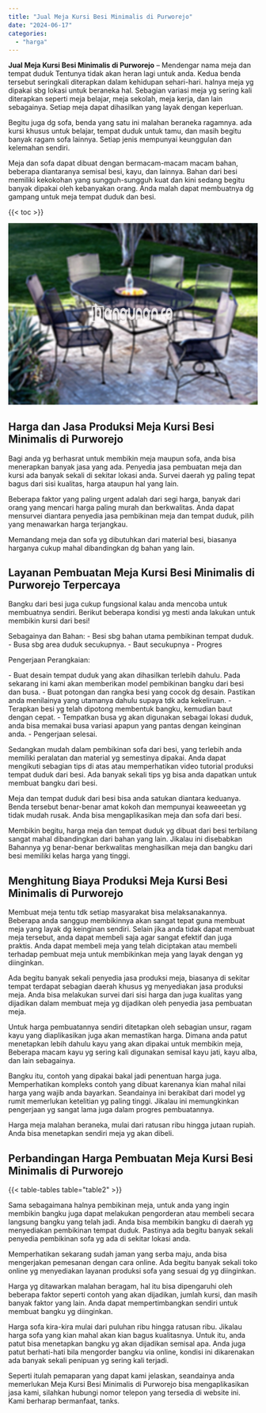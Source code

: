 ```yaml
---
title: "Jual Meja Kursi Besi Minimalis di Purworejo"
date: "2024-06-17"
categories: 
  - "harga"
---
```


**Jual Meja Kursi Besi Minimalis di Purworejo** – Mendengar nama meja dan tempat duduk Tentunya tidak akan heran lagi untuk anda. Kedua benda tersebut seringkali diterapkan dalam kehidupan sehari-hari. halnya meja yg dipakai sbg lokasi untuk beraneka hal. Sebagian variasi meja yg sering kali diterapkan seperti meja belajar, meja sekolah, meja kerja, dan lain sebagainya. Setiap meja dapat dihasilkan yang layak dengan keperluan.

Begitu juga dg sofa, benda yang satu ini malahan beraneka ragamnya. ada kursi khusus untuk belajar, tempat duduk untuk tamu, dan masih begitu banyak ragam sofa lainnya. Setiap jenis mempunyai keunggulan dan kelemahan sendiri.

Meja dan sofa dapat dibuat dengan bermacam-macam macam bahan, beberapa diantaranya semisal besi, kayu, dan lainnya. Bahan dari besi memiliki kekokohan yang sungguh-sungguh kuat dan kini sedang begitu banyak dipakai oleh kebanyakan orang. Anda malah dapat membuatnya dg gampang untuk meja tempat duduk dan besi.

{{< toc >}}

![Jual Meja Kursi Besi Minimalis di Purworejo](/images/jual-meja-besi-murah12.png)

## Harga dan Jasa Produksi Meja Kursi Besi Minimalis di Purworejo

Bagi anda yg berhasrat untuk membikin meja maupun sofa, anda bisa menerapkan banyak jasa yang ada. Penyedia jasa pembuatan meja dan kursi ada banyak sekali di sekitar lokasi anda. Survei daerah yg paling tepat bagus dari sisi kualitas, harga ataupun hal yang lain.

Beberapa faktor yang paling urgent adalah dari segi harga, banyak dari orang yang mencari harga paling murah dan berkwalitas. Anda dapat mensurvei diantara penyedia jasa pembikinan meja dan tempat duduk, pilih yang menawarkan harga terjangkau.

Memandang meja dan sofa yg dibutuhkan dari material besi, biasanya harganya cukup mahal dibandingkan dg bahan yang lain.

## Layanan Pembuatan Meja Kursi Besi Minimalis di Purworejo Terpercaya

Bangku dari besi juga cukup fungsional kalau anda mencoba untuk membuatnya sendiri. Berikut beberapa kondisi yg mesti anda lakukan untuk membikin kursi dari besi!

Sebagainya dan Bahan: - Besi sbg bahan utama pembikinan tempat duduk. - Busa sbg area duduk secukupnya. - Baut secukupnya - Progres

Pengerjaan Perangkaian:

\- Buat desain tempat duduk yang akan dihasilkan terlebih dahulu. Pada sekarang ini kami akan memberikan model pembikinan bangku dari besi dan busa. - Buat potongan dan rangka besi yang cocok dg desain. Pastikan anda menilainya yang utamanya dahulu supaya tdk ada kekeliruan. - Terapkan besi yg telah dipotong membentuk bangku, kemudian baut dengan cepat. - Tempatkan busa yg akan digunakan sebagai lokasi duduk, anda bisa memakai busa variasi apapun yang pantas dengan keinginan anda. - Pengerjaan selesai.

Sedangkan mudah dalam pembikinan sofa dari besi, yang terlebih anda memiliki peralatan dan material yg semestinya dipakai. Anda dapat mengikuti sebagian tips di atas atau memperhatikan video tutorial produksi tempat duduk dari besi. Ada banyak sekali tips yg bisa anda dapatkan untuk membuat bangku dari besi.

Meja dan tempat duduk dari besi bisa anda satukan diantara keduanya. Benda tersebut benar-benar amat kokoh dan mempunyai keaweeetan yg tidak mudah rusak. Anda bisa mengaplikasikan meja dan sofa dari besi.

Membikin begitu, harga meja dan tempat duduk yg dibuat dari besi terbilang sangat mahal dibandingkan dari bahan yang lain. Jikalau ini disebabkan Bahannya yg benar-benar berkwalitas menghasilkan meja dan bangku dari besi memiliki kelas harga yang tinggi.

## Menghitung Biaya Produksi Meja Kursi Besi Minimalis di Purworejo

Membuat meja tentu tdk setiap masyarakat bisa melaksanakannya. Beberapa anda sanggup membikinnya akan sangat tepat guna membuat meja yang layak dg keinginan sendiri. Selain jika anda tidak dapat membuat meja tersebut, anda dapat membeli saja agar sangat efektif dan juga praktis. Anda dapat membeli meja yang telah diciptakan atau membeli terhadap pembuat meja untuk membikinkan meja yang layak dengan yg diinginkan.

Ada begitu banyak sekali penyedia jasa produksi meja, biasanya di sekitar tempat terdapat sebagian daerah khusus yg menyediakan jasa produksi meja. Anda bisa melakukan survei dari sisi harga dan juga kualitas yang dijadikan dalam membuat meja yg dijadikan oleh penyedia jasa pembuatan meja.

Untuk harga pembuatannya sendiri ditetapkan oleh sebagian unsur, ragam kayu yang diaplikasikan juga akan memastikan harga. Dimana anda patut menetapkan lebih dahulu kayu yang akan dipakai untuk membikin meja, Beberapa macam kayu yg sering kali digunakan semisal kayu jati, kayu alba, dan lain sebagainya.

Bangku itu, contoh yang dipakai bakal jadi penentuan harga juga. Memperhatikan kompleks contoh yang dibuat karenanya kian mahal nilai harga yang wajib anda bayarkan. Seandainya ini berakibat dari model yg rumit memerlukan ketelitian yg paling tinggi. Jikalau ini memungkinkan pengerjaan yg sangat lama juga dalam progres pembuatannya.

Harga meja malahan beraneka, mulai dari ratusan ribu hingga jutaan rupiah. Anda bisa menetapkan sendiri meja yg akan dibeli.

## Perbandingan Harga Pembuatan Meja Kursi Besi Minimalis di Purworejo

{{< table-tables table="table2" >}}

Sama sebagaimana halnya pembikinan meja, untuk anda yang ingin membikin bangku juga dapat melakukan pengorderan atau membeli secara langsung bangku yang telah jadi. Anda bisa membikin bangku di daerah yg menyediakan pembikinan tempat duduk. Pastinya ada begitu banyak sekali penyedia pembikinan sofa yg ada di sekitar lokasi anda.

Memperhatikan sekarang sudah jaman yang serba maju, anda bisa mengerjakan pemesanan dengan cara online. Ada begitu banyak sekali toko online yg menyediakan layanan produksi sofa yang sesuai dg yg diinginkan.

Harga yg ditawarkan malahan beragam, hal itu bisa dipengaruhi oleh beberapa faktor seperti contoh yang akan dijadikan, jumlah kursi, dan masih banyak faktor yang lain. Anda dapat mempertimbangkan sendiri untuk membuat bangku yg diinginkan.

Harga sofa kira-kira mulai dari puluhan ribu hingga ratusan ribu. Jikalau harga sofa yang kian mahal akan kian bagus kualitasnya. Untuk itu, anda patut bisa menetapkan bangku yg akan dijadikan semisal apa. Anda juga patut berhati-hati bila mengorder bangku via online, kondisi ini dikarenakan ada banyak sekali penipuan yg sering kali terjadi.

Seperti itulah pemaparan yang dapat kami jelaskan, seandainya anda memerlukan Meja Kursi Besi Minimalis di Purworejo bisa mengaplikasikan jasa kami, silahkan hubungi nomor telepon yang tersedia di website ini. Kami berharap bermanfaat, tanks.
